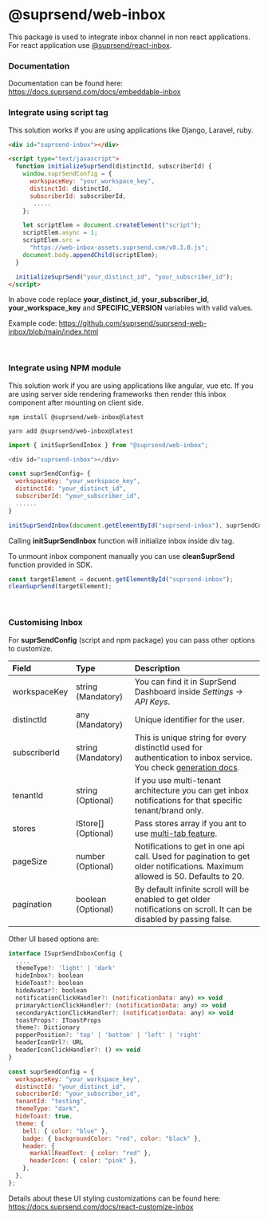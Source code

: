 # @suprsend/web-inbox

This package is used to integrate inbox channel in non react applications. For react application use [@suprsend/react-inbox](https://docs.suprsend.com/docs/inbox-react).

### Documentation

Documentation can be found here: https://docs.suprsend.com/docs/embeddable-inbox

### Integrate using script tag

This solution works if you are using applications like Django, Laravel, ruby.

```html
<div id="suprsend-inbox"></div>

<script type="text/javascript">
  function initializeSuprSend(distinctId, subscriberId) {
    window.suprSendConfig = {
      workspaceKey: "your_workspace_key",
      distinctId: distinctId,
      subscriberId: subscriberId,
       .....
    };

    let scriptElem = document.createElement("script");
    scriptElem.async = 1;
    scriptElem.src =
      "https://web-inbox-assets.suprsend.com/v0.3.0.js";
    document.body.appendChild(scriptElem);
  }

  initializeSuprSend("your_distinct_id", "your_subscriber_id");
</script>
```

In above code replace **your_distinct_id**, **your_subscriber_id**,  
**your_workspace_key** and **SPECIFIC_VERSION** variables with valid values.

Example code: <https://github.com/suprsend/suprsend-web-inbox/blob/main/index.html>

<br>

### Integrate using NPM module

This solution work if you are using applications like angular, vue etc. If you are using server side rendering frameworks then render this inbox component after mounting on client side.

```shell npm
npm install @suprsend/web-inbox@latest
```

```shell yarn
yarn add @suprsend/web-inbox@latest
```

```javascript
import { initSuprSendInbox } from "@suprsend/web-inbox";

<div id="suprsend-inbox"></div>

const suprSendConfig= {
  workspaceKey: "your_workspace_key",
  distinctId: "your_distinct_id",
  subscriberId: "your_subscriber_id",
  ......
}

initSuprSendInbox(document.getElementById("suprsend-inbox"), suprSendConfig);
```

Calling **initSuprSendInbox** function will initialize inbox inside div tag.

To unmount inbox component manually you can use **cleanSuprSend** function provided in SDK.

```javascript
const targetElement = docuent.getElementById("suprsend-inbox");
cleanSuprSend(targetElement);
```

<br>

### Customising Inbox

For **suprSendConfig** (script and npm package) you can pass other options to customize.

| Field        | Type                 | Description                                                                                                                                                           |
| :----------- | :------------------- | :-------------------------------------------------------------------------------------------------------------------------------------------------------------------- |
| workspaceKey | string (Mandatory)   | You can find it in SuprSend Dashboard inside _Settings -> API Keys_.                                                                                                  |
| distinctId   | any (Mandatory)      | Unique identifier for the user.                                                                                                                                       |
| subscriberId | string (Mandatory)   | This is unique string for every distinctId used for authentication to inbox service. You check [generation docs](https://docs.suprsend.com/docs/hmac-authentication). |
| tenantId     | string (Optional)    | If you use multi-tenant architecture you can get inbox notifications for that specific tenant/brand only.                                                             |
| stores       | IStore\[] (Optional) | Pass stores array if you ant to use [multi-tab feature](https://docs.suprsend.com/docs/multi-tabs).                                                                   |
| pageSize     | number (Optional)    | Notifications to get in one api call. Used for pagination to get older notifications. Maximum allowed is 50. Defaults to 20.                                          |
| pagination   | boolean (Optional)   | By default infinite scroll will be enabled to get older notifications on scroll. It can be disabled by passing false.                                                 |

Other UI based options are:

```javascript suprSendConfig
interface ISuprSendInboxConfig {
  ....
  themeType?: 'light' | 'dark'
  hideInbox?: boolean
  hideToast?: boolean
  hideAvatar?: boolean
  notificationClickHandler?: (notificationData: any) => void
  primaryActionClickHandler?: (notificationData: any) => void
  secondaryActionClickHandler?: (notificationData: any) => void
  toastProps?: IToastProps
  theme?: Dictionary
  popperPosition?: 'top' | 'bottom' | 'left' | 'right'
  headerIconUrl?: URL
  headerIconClickHandler?: () => void
}
```

```javascript Example
const suprSendConfig = {
  workspaceKey: "your_workspace_key",
  distinctId: "your_distinct_id",
  subscriberId: "your_subscriber_id",
  tenantId: "testing",
  themeType: "dark",
  hideToast: true,
  theme: {
    bell: { color: "blue" },
    badge: { backgroundColor: "red", color: "black" },
    header: {
      markAllReadText: { color: "red" },
      headerIcon: { color: "pink" },
    },
  },
};
```

Details about these UI styling customizations can be found here: <https://docs.suprsend.com/docs/react-customize-inbox>
